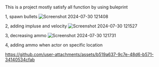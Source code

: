 This is a project
mostly satisfy all function by using buleprint

1,
spawn bullets
![Screenshot 2024-07-30 121408](https://github.com/user-attachments/assets/a674ef07-724c-4ff5-a8e5-e1b5e288ac8c)

2, 
adding impluse and velocity
![Screenshot 2024-07-30 121527](https://github.com/user-attachments/assets/7b610fe7-d51b-48c3-a23b-36cd2ddeaeeb)

3,
decreasing ammo
![Screenshot 2024-07-30 121731](https://github.com/user-attachments/assets/d7d536dc-b2a5-4528-8107-913560431f4f)

4,
adding ammo when actor on specific location




https://github.com/user-attachments/assets/b519a637-9c7e-48d6-b571-34140534cfab
